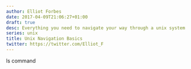 ```yaml
---
author: Elliot Forbes
date: 2017-04-09T21:06:27+01:00
draft: true
desc: Everything you need to navigate your way through a unix system
series: unix
title: Unix Navigation Basics
twitter: https://twitter.com/Elliot_F
---
```


ls command
